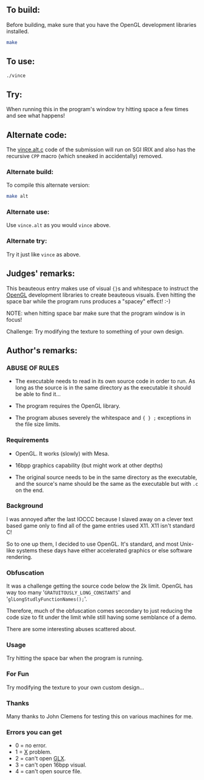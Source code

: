 ## To build:

Before building, make sure that you have the OpenGL development libraries
installed.

```sh
make
```


## To use:

```sh
./vince
```


## Try:

When running this in the program's window try hitting space a few times and see
what happens!


## Alternate code:

The [vince.alt.c](vince.alt.c) code of the submission will run on SGI IRIX and
also has the recursive `CPP` macro (which sneaked in accidentally) removed.


### Alternate build:

To compile this alternate version:

```sh
make alt
```


### Alternate use:

Use `vince.alt` as you would `vince` above.


### Alternate try:

Try it just like `vince` as above.


## Judges' remarks:

This beauteous entry makes use of visual `{}`s and whitespace to instruct the
[OpenGL](https://www.opengl.org) development libraries to create beauteous
visuals.  Even hitting the space bar while the program runs produces a "spacey"
effect! :-)

NOTE: when hitting space bar make sure that the program window is in focus!

Challenge: Try modifying the texture to something of your own design.


## Author's remarks:

### ABUSE OF RULES

* The executable needs to read in its own source code in order to run. As
long as the source is in the same directory as the executable it should be
able to find it...

* The program requires the OpenGL library.

* The program abuses severely the whitespace and `{ } ;` exceptions in the
file size limits.


### Requirements

* OpenGL. It works (slowly) with Mesa.

* 16bpp graphics capability (but might work at other depths)

* The original source needs to be in the same directory as the executable,
and the source's name should be the same as the executable but with `.c` on the
end.


### Background

I was annoyed after the last IOCCC because I slaved away on a clever text
based game only to find all of the game entries used X11. X11 isn't standard
C!

So to one up them, I decided to use OpenGL. It's standard, and most Unix-like
systems these days have either accelerated graphics or else software
rendering.


### Obfuscation

It was a challenge getting the source code below the 2k limit. OpenGL has way
too many '`GRATUITOUSLY_LONG_CONSTANTS`' and '`glLongStudlyFunctionNames();`'.

Therefore, much of the obfuscation comes secondary to just reducing the code
size to fit under the limit while still having some semblance of a demo.

There are some interesting abuses scattered about.


### Usage

Try hitting the space bar when the program is running.


### For Fun


Try modifying the texture to your own custom design...


### Thanks

Many thanks to John Clemens for testing this on various machines for me.


### Errors you can get

- 0 = no error.
- 1 =
[X](https://en.wikipedia.org/wiki/X_Window_System_protocols_and_architecture)
problem.
- 2 = can't open [GLX](https://en.wikipedia.org/wiki/GLX).
- 3 = can't open 16bpp visual.
- 4 = can't open source file.


<!--

    Copyright © 1984-2024 by Landon Curt Noll. All Rights Reserved.

    You are free to share and adapt this file under the terms of this license:

	Creative Commons Attribution-ShareAlike 4.0 International (CC BY-SA 4.0)

    For more information, see:

	https://creativecommons.org/licenses/by-sa/4.0/

-->
